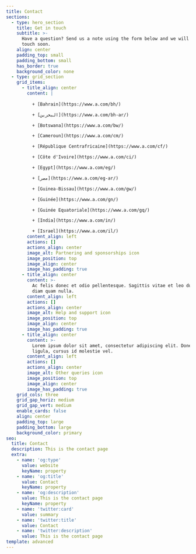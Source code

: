 ```yaml
---
title: Contact
sections:
  - type: hero_section
    title: Get in touch
    subtitle: >-
      Have a question? Send us a note using the form below and we will be in
      touch soon.
    align: center
    padding_top: small
    padding_bottom: small
    has_border: true
    background_color: none
  - type: grid_section
    grid_items:
      - title_align: center
        content: |
        
          + [Bahrain](https://www.a.com/bh/)

          + [البحرين](https://www.a.com/bh-ar/)

          + [Botswana](https://www.a.com/bw/)

          + [Cameroun](https://www.a.com/cm/)

          + [République Centrafricaine](https://www.a.com/cf/)

          + [Côte d'Ivoire](https://www.a.com/ci/)

          + [Egypt](https://www.a.com/eg/)

          + [مصر](https://www.a.com/eg-ar/)

          + [Guinea-Bissau](https://www.a.com/gw/)

          + [Guinée](https://www.a.com/gn/)

          + [Guinée Equatoriale](https://www.a.com/gq/)

          + [India](https://www.a.com/in/)

          + [Israel](https://www.a.com/il/)
        content_align: left
        actions: []
        actions_align: center
        image_alt: Partnering and sponsorships icon
        image_position: top
        image_align: center
        image_has_padding: true
      - title_align: center
        content: >-
          Ac felis donec et odio pellentesque. Sagittis vitae et leo duis ut
          diam quam nulla.
        content_align: left
        actions: []
        actions_align: center
        image_alt: Help and support icon
        image_position: top
        image_align: center
        image_has_padding: true
      - title_align: center
        content: >-
          Lorem ipsum dolor sit amet, consectetur adipiscing elit. Donec nisl
          ligula, cursus id molestie vel.
        content_align: left
        actions: []
        actions_align: center
        image_alt: Other queries icon
        image_position: top
        image_align: center
        image_has_padding: true
    grid_cols: three
    grid_gap_horiz: medium
    grid_gap_vert: medium
    enable_cards: false
    align: center
    padding_top: large
    padding_bottom: large
    background_color: primary
seo:
  title: Contact
  description: This is the contact page
  extra:
    - name: 'og:type'
      value: website
      keyName: property
    - name: 'og:title'
      value: Contact
      keyName: property
    - name: 'og:description'
      value: This is the contact page
      keyName: property
    - name: 'twitter:card'
      value: summary
    - name: 'twitter:title'
      value: Contact
    - name: 'twitter:description'
      value: This is the contact page
template: advanced
---
```

